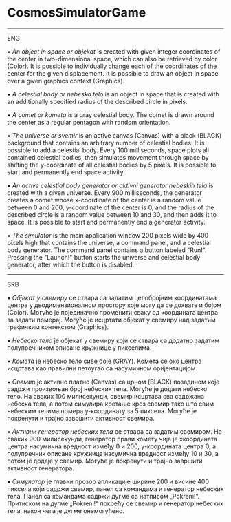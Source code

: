 # CosmosSimulatorGame
------------------------
ENG

• *An object in space or objekat* is created with given integer coordinates of the center in two-dimensional space, which can also be retrieved by color (Color). It is possible to individually change each of the coordinates of the center for the given displacement. It is possible to draw an object in space over a given graphics context (Graphics).

• *A celestial body or nebesko telo* is an object in space that is created with an additionally specified radius of the described circle in pixels.

• *A comet or kometa* is a gray celestial body. The comet is drawn around the center as a regular pentagon with random orientation.

• *The universe or svemir* is an active canvas (Canvas) with a black (BLACK) background that contains an arbitrary number of celestial bodies. It is possible to add a celestial body. Every 100 milliseconds, space plots all contained celestial bodies, then simulates movement through space by shifting the y-coordinate of all celestial bodies by 5 pixels. It is possible to start and permanently end space activity.

• *An active celestial body generator or aktivni generator nebeskih tela* is created with a given universe. Every 900 milliseconds, the generator creates a comet whose x-coordinate of the center is a random value between 0 and 200, y-coordinate of the center is 0, and the radius of the described circle is a random value between 10 and 30, and then adds it to space. It is possible to start and permanently end a generator activity.

• *The simulator* is the main application window 200 pixels wide by 400 pixels high that contains the universe, a command panel, and a celestial body generator. The command panel contains a button labeled "Run!". Pressing the "Launch!" button starts the universe and celestial body generator, after which the button is disabled.

--------------------------
SRB

• *Објекат у свемиру* се ствара са задатим целобројним координатама центра у дводимензионалном
простору које могу да се дохвате и бојом (Color). Могуће је појединачно променити сваку од
координата центра за задати померај. Могуће је исцртати објекат у свемиру над задатим
графичким контекстом (Graphics).

• *Небеско тело* је објекат у свемиру који се ствара са додатно задатим полупречником описане
кружнице у пикселима.

• *Комета* је небеско тело сиве боје (GRAY). Комета се око центра
исцртава као правилни петоугао са насумичном оријентацијом.

• *Свемир* је активно платно (Canvas) са црном (BLACK) позадином
које садржи произвољан број небеских тела. Могуће је додати
небеско тело. На сваких 100 милисекунди, свемир исцртава сва
садржана небеска тела, а потом симулира кретање кроз свемир тако
што свим небеским телима помера y-координату за 5 пиксела.
Могуће је покренути и трајно завршити активност свемира.

• *Активни генератор небеских тела* се ствара са задатим свемиром. На
сваких 900 милисекунди, генератор прави комету чија је xкоордината центра насумична вредност између 0 и 200, y-координата
центра 0, а полупречник описане кружнице насумична вредност
између 10 и 30, а потом је додаје у свемир. Могуће је покренути и
трајно завршити активност генератора.

• *Симулатор* је главни прозор апликације ширине 200 и висине 400
пиксела који садржи свемир, панел са командама и генератор
небеских тела. Панел са командама садржи дугме са натписом
„Pokreni!“. Притиском на дугме „Pokreni!“ покрећу се свемир и
генератор небеских тела, након чега је дугме онемогућено.
